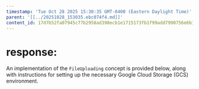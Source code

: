 ```yaml
---
timestamp: 'Tue Oct 28 2025 15:30:35 GMT-0400 (Eastern Daylight Time)'
parent: '[[../20251028_153035.ebc074f4.md]]'
content_id: 17d7b52fa07945c77b2958ad398ecb1e1715173fb1f99add7990756e6b1d53b6
---
```


# response:

An implementation of the `FileUploading` concept is provided below, along with instructions for setting up the necessary Google Cloud Storage (GCS) environment.
